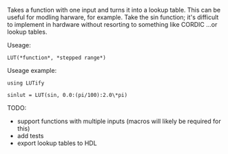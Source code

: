 Takes a function with one input and turns it into a lookup
table.  This can be useful for modling harware, for example.  Take the sin function; 
it's difficult to implement in hardware without resorting to something like CORDIC
...or lookup tables. 

Useage:

    LUT(*function*, *stepped range*)

Useage example:

    using LUTify

    sinlut = LUT(sin, 0.0:(pi/100):2.0\*pi)

TODO: 
* support functions with multiple inputs (macros will likely be required for this)
* add tests
* export lookup tables to HDL  


